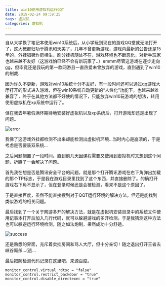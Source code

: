 ```yaml
---
title: win10使用虚拟机运行QQT
date: 2019-02-24 09:59:25
tags: 虚拟机
categories: 虚拟机
---
```

---
自从大学换了笔记本使用win10系统后，从小学玩到现在的游戏QQ堂就无法打开了，这大概都归功于腾讯和天美了，几年不曾更新游戏，游戏内最新的公告还是15年的，外挂猖獗炸房横生，刷分挂机随处不在，游戏环境也不断恶化，对新手玩家也越来越不友好（这游戏怕已经不会有新玩家了..）emmm尽管这游戏在逐步走向gg，但毕竟还是我玩的第一款网游且一直热爱未曾放弃的游戏，直到遇到了win10的制裁..

因为许久不更新，游戏对win10系统十分不友好，有一段时间还可以通过qq游戏大厅打开的形式进入游戏，但在win10系统自动更新的“人性化”功能下，也越来越难兼容了，终于在其他方法都不好使的情况下，只能放弃win10玩游戏的想法，转用使用虚拟机在xp系统中运行了。

但在我去年暑假满怀期待地安装好虚拟机以及xp系统后，打开游戏却还是出现了问题..

![error](/win10使用虚拟机运行QQT/error.jpeg)

我佛了这游戏外挂都检测不出来却能检测出虚拟机环境...当时内心是崩溃的，于是考虑是否要装双系统...

之后问题搁置了一段时间，直到前几天因课程需要又使用到虚拟机时又想到这个问题，折腾了一会解决了问题。

首先我在想是否是腾讯安全平台的问题，就是那个打开腾讯游戏在右下角弹出加载的那个TP标志，于是我在游戏目录里找到了这个东西，并直接删除了。的确打开游戏右下角不显示了，但在登录时候还是会被检测，看来不是这个原因了。

于是直接百度，虽然不能直接搜到对于QQT运行环境的解决方法，但还是能找到类似游戏的相关问题。

最后找到了一个关于网游多开的解决方法，就是在虚拟机安装目录中的系统文件使用记事本打开后加入几行代码，就可以躲避游戏的多开检测。于是我猜测这种方法也可以躲避运行环境检测，随之如法炮制，果然成功十分舒适。

![success](/win10使用虚拟机运行QQT/success.png)

还是熟悉的界面，充斥着卖挂房间和骂人大厅，但十分亲切！随之退出打开王者去峡谷厮杀...(逃...

最后把防检测代码记录在这里吧，来源百度。

	monitor_control.virtual_rdtsc = "false"
	monitor_control.restrict_backdoor = "true"
	monitor_control.disable_directexec = "true"


